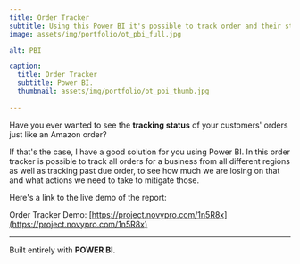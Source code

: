 ```yaml
---
title: Order Tracker
subtitle: Using this Power BI it's possible to track order and their status'
image: assets/img/portfolio/ot_pbi_full.jpg

alt: PBI

caption:
  title: Order Tracker
  subtitle: Power BI.
  thumbnail: assets/img/portfolio/ot_pbi_thumb.jpg
  
---
```


Have you ever wanted to see the **tracking status** of your customers' orders just like an Amazon order?

If that's the case, I have a good solution for you using Power BI.
In this order tracker is possible to track all orders for a business from all different regions as well as tracking past due order, to see how much we are losing on that and what actions we need to take to mitigate those.

Here's a link to the live demo of the report:

Order Tracker Demo: [https://project.novypro.com/1n5R8x](https://project.novypro.com/1n5R8x)

---

Built entirely with **POWER BI**.
